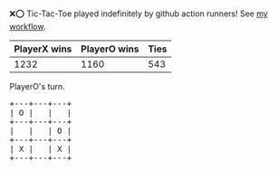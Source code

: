 :x::o: Tic-Tac-Toe played indefinitely by github action runners! See [my workflow](.github/workflows/play.yaml).

|PlayerX wins|PlayerO wins|Ties|
|-|-|-|
|1232|1160|543|

PlayerO's turn.

<pre>
+---+---+---+
| O |   |   |
+---+---+---+
|   |   | O |
+---+---+---+
| X |   | X |
+---+---+---+
</pre>